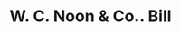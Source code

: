 ---
doi: 10.7916/D8XD2CS5
date_other: '1889'
date_other_textual: '1889'
form: printed ephemera
genre:
- Invoices
name:
- W. C. Noon & Co.
object_in_context_url: https://biggert.cul.columbia.edu/items/view/ave_biggert_01349
subject_hierarchical_geographic:
- Portland, Oregon, United States
subject_name:
- W. C. Noon & Co.
title: W. C. Noon & Co.. Bill
sort_title: W. C. Noon & Co.. Bill
call_number: ave_biggert_01349
coordinates:
- 45.519999999999996,-122.68194444444445
pid: ave_biggert_01349
identifiers: ave_biggert_01349
thumbnail: false
permalink: /biggert/ave_biggert_01349/
layout: iiif-image-page
---